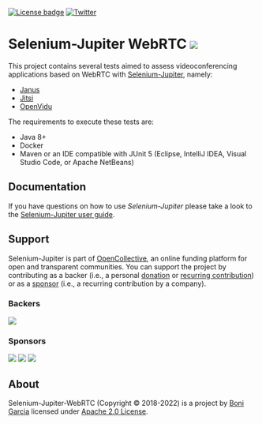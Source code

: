 [![License badge](https://img.shields.io/badge/license-Apache2-green.svg)](https://www.apache.org/licenses/LICENSE-2.0)
[![Twitter](https://img.shields.io/badge/follow-@boni_gg-green.svg)](https://twitter.com/boni_gg)

# Selenium-Jupiter WebRTC [![][Logo]][GitHub Repository]

This project contains several tests aimed to assess videoconferencing applications based on WebRTC with [Selenium-Jupiter], namely:

* [Janus]
* [Jitsi]
* [OpenVidu]

The requirements to execute these tests are:

* Java 8+
* Docker
* Maven or an IDE compatible with JUnit 5 (Eclipse, IntelliJ IDEA, Visual Studio Code, or Apache NetBeans)

## Documentation

If you have questions on how to use *Selenium-Jupiter* please take a look to the [Selenium-Jupiter user guide].

## Support

Selenium-Jupiter is part of [OpenCollective], an online funding platform for open and transparent communities. You can support the project by contributing as a backer (i.e., a personal [donation] or [recurring contribution]) or as a [sponsor] (i.e., a recurring contribution by a company).

### Backers

<a href="https://opencollective.com/selenium-jupiter" target="_blank"><img src="https://opencollective.com/selenium-jupiter/backers.svg?width=890"></a>

### Sponsors

<a href="https://opencollective.com/selenium-jupiter/sponsor/0/website" target="_blank"><img src="https://opencollective.com/selenium-jupiter/sponsor/0/avatar.svg"></a>
<a href="https://opencollective.com/selenium-jupiter/sponsor/1/website" target="_blank"><img src="https://opencollective.com/selenium-jupiter/sponsor/1/avatar.svg"></a>
<a href="https://opencollective.com/selenium-jupiter/sponsor/2/website" target="_blank"><img src="https://opencollective.com/selenium-jupiter/sponsor/2/avatar.svg"></a>

## About

Selenium-Jupiter-WebRTC (Copyright &copy; 2018-2022) is a project by [Boni Garcia] licensed under [Apache 2.0 License].

[Apache 2.0 License]: https://www.apache.org/licenses/LICENSE-2.0
[Boni Garcia]: https://bonigarcia.github.io/
[GitHub Repository]: https://github.com/bonigarcia/selenium-jupiter-webrtc
[Janus]: https://janus.conf.meetecho.com/
[Jitsi]: https://meet.jit.si/
[Logo]: https://bonigarcia.github.io/img/selenium-jupiter.png
[OpenVidu]: https://openvidu.io/
[Selenium-Jupiter]: https://github.com/bonigarcia/selenium-jupiter
[Selenium-Jupiter user guide]: https://bonigarcia.dev/selenium-jupiter/
[OpenCollective]: https://opencollective.com/selenium-jupiter
[donation]: https://opencollective.com/selenium-jupiter/donate
[recurring contribution]: https://opencollective.com/selenium-jupiter/contribute/backer-8132/checkout
[sponsor]: https://opencollective.com/selenium-jupiter/contribute/sponsor-8133/checkout
